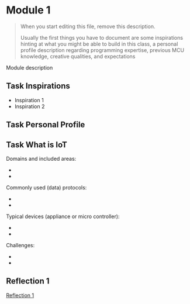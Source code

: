 # Module 1


> When you start editing this file, remove this description.
>
> Usually the first things you have to document are some inspirations hinting at what
> you might be able to build in this class, a personal profile description regarding
> programming expertise, previous MCU knowledge, creative qualities, and expectations

Module description

## Task Inspirations

- Inspiration 1
- Inspiration 2

## Task Personal Profile

## Task What is IoT

Domains and included areas:

-
-


Commonly used (data) protocols:

-
-

Typical devices (appliance or micro controller):

-
-

Challenges:

-
-

## Reflection 1
[Reflection 1]([Reflections/ref01.md](https://github.com/marleneibrus/iot-portfolio/blob/main/Reflections/ref01.md))
